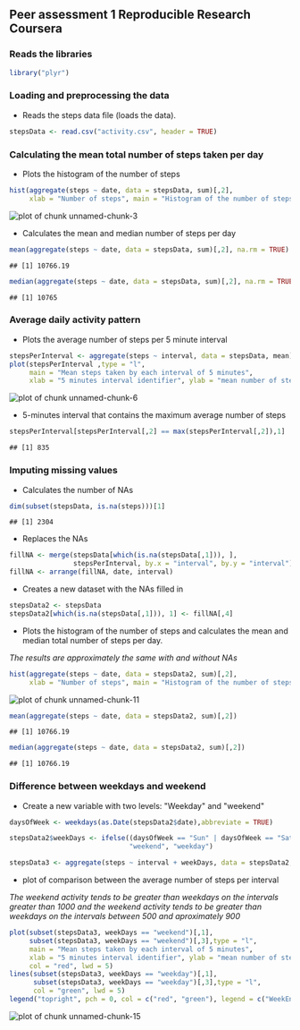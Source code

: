 ## Peer assessment 1 Reproducible Research Coursera

### Reads the libraries


```r
library("plyr")
```

### Loading and preprocessing the data

* Reads the steps data file (loads the data). 


```r
stepsData <- read.csv("activity.csv", header = TRUE)
```

### Calculating the mean total number of steps taken per day

* Plots the histogram of the number of steps

```r
hist(aggregate(steps ~ date, data = stepsData, sum)[,2],
     xlab = "Number of steps", main = "Histogram of the number of steps")
```

![plot of chunk unnamed-chunk-3](figure/unnamed-chunk-3-1.png) 

* Calculates the mean and median number of steps per day


```r
mean(aggregate(steps ~ date, data = stepsData, sum)[,2], na.rm = TRUE)
```

```
## [1] 10766.19
```


```r
median(aggregate(steps ~ date, data = stepsData, sum)[,2], na.rm = TRUE)
```

```
## [1] 10765
```

### Average daily activity pattern

* Plots the average number of steps per 5 minute interval


```r
stepsPerInterval <- aggregate(steps ~ interval, data = stepsData, mean)
plot(stepsPerInterval ,type = "l",
     main = "Mean steps taken by each interval of 5 minutes", 
     xlab = "5 minutes interval identifier", ylab = "mean number of steps")
```

![plot of chunk unnamed-chunk-6](figure/unnamed-chunk-6-1.png) 

* 5-minutes interval that contains the maximum average number of steps

```r
stepsPerInterval[stepsPerInterval[,2] == max(stepsPerInterval[,2]),1]
```

```
## [1] 835
```

### Imputing missing values

* Calculates the number of NAs

```r
dim(subset(stepsData, is.na(steps)))[1]
```

```
## [1] 2304
```

* Replaces the NAs

```r
fillNA <- merge(stepsData[which(is.na(stepsData[,1])), ], 
                stepsPerInterval, by.x = "interval", by.y = "interval")
fillNA <- arrange(fillNA, date, interval)
```

* Creates a new dataset with the NAs filled in


```r
stepsData2 <- stepsData
stepsData2[which(is.na(stepsData[,1])), 1] <- fillNA[,4]
```

* Plots the histogram of the number of steps and calculates the 
mean and median total number of steps per day.

*The results are approximately the same with and without NAs*
 

```r
hist(aggregate(steps ~ date, data = stepsData2, sum)[,2],
     xlab = "Number of steps", main = "Histogram of the number of steps")
```

![plot of chunk unnamed-chunk-11](figure/unnamed-chunk-11-1.png) 


```r
mean(aggregate(steps ~ date, data = stepsData2, sum)[,2])
```

```
## [1] 10766.19
```


```r
median(aggregate(steps ~ date, data = stepsData2, sum)[,2])
```

```
## [1] 10766.19
```

### Difference between weekdays and weekend

* Create a new variable with two levels: "Weekday" and "weekend"


```r
daysOfWeek <- weekdays(as.Date(stepsData2$date),abbreviate = TRUE)

stepsData2$weekDays <- ifelse((daysOfWeek == "Sun" | daysOfWeek == "Sat"),
                              "weekend", "weekday")

stepsData3 <- aggregate(steps ~ interval + weekDays, data = stepsData2, mean)
```

* plot of comparison between the average number of steps per interval

*The weekend activity tends to be greater than weekdays on the intervals greater than 1000 and the weekend activity tends to be greater than weekdays on the intervals between 500 and aproximately 900*


```r
plot(subset(stepsData3, weekDays == "weekend")[,1],
     subset(stepsData3, weekDays == "weekend")[,3],type = "l",
     main = "Mean steps taken by each interval of 5 minutes", 
     xlab = "5 minutes interval identifier", ylab = "mean number of steps",
     col = "red", lwd = 5)
lines(subset(stepsData3, weekDays == "weekday")[,1],
      subset(stepsData3, weekDays == "weekday")[,3],type = "l",
      col = "green", lwd = 5)
legend("topright", pch = 0, col = c("red", "green"), legend = c("WeekEnd","WeekDay"))
```

![plot of chunk unnamed-chunk-15](figure/unnamed-chunk-15-1.png) 


